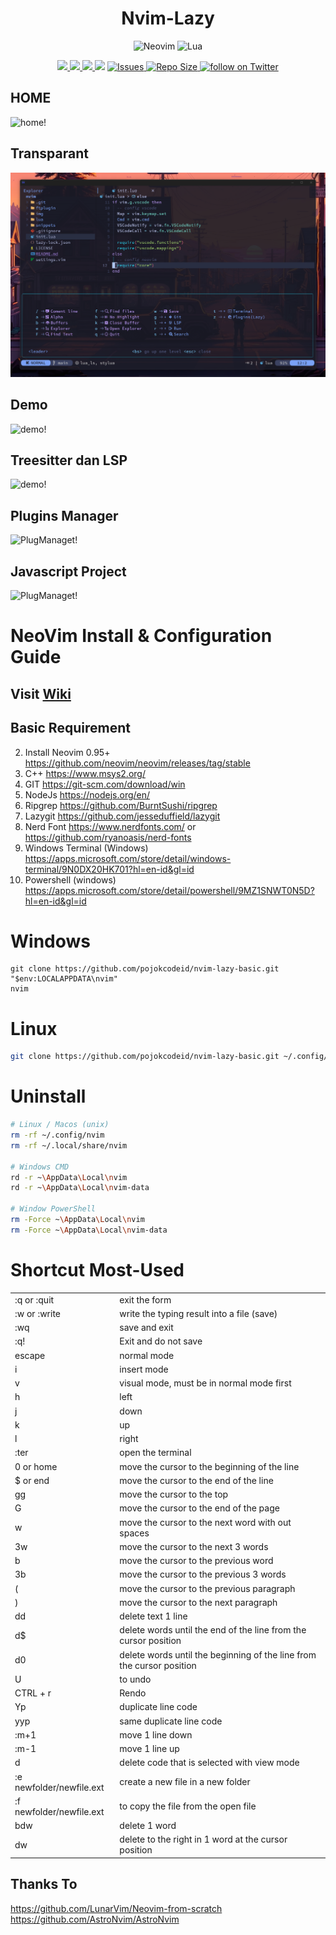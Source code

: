 <div align="center">

# Nvim-Lazy

![Neovim](https://img.shields.io/badge/NeoVim-%2358A143.svg?&style=for-the-badge&logo=neovim&logoColor=white)
![Lua](https://img.shields.io/badge/lua-%233C2D72.svg?style=for-the-badge&logo=lua&logoColor=white)

<p align="center">
  <a href="https://github.com/pojokcodeid/nvim-lazy/pulse">
    <img src="https://img.shields.io/github/last-commit/pojokcodeid/nvim-lazy?style=for-the-badge&logo=github&color=8dc4e4&logoColor=D9E0EE&labelColor=302D41"/>
  </a>
  <a href="https://github.com/pojokcodeid/nvim-lazy/latest">
    <img src="https://img.shields.io/github/v/release/pojokcodeid/nvim-lazy?style=for-the-badge&logo=gitbook&color=9bd5ca&logoColor=D9E0EE&labelColor=302D41"/>
  </a>
  <a href="https://github.com/pojokcodeid/nvim-lazy/stargazers">
    <img src="https://img.shields.io/github/stars/pojokcodeid/nvim-lazy?style=for-the-badge&logo=apachespark&color=eed50f&logoColor=D9E0EE&labelColor=302D41"/>
  </a>
  <a href="https://github.com/pojokcodeid/nvim-lazy/blob/main/LICENSE"><img src="https://img.shields.io/github/license/pojokcodeid/nvim-lazy?color=%2362afef&style=for-the-badge"></a>
  <a href="https://github.com/pojokcodeid/nvim-lazy/issues">
  <img
        alt="Issues"
        src="https://img.shields.io/github/issues-raw/pojokcodeid/nvim-lazy?colorA=364A4f&colorB=F5A97F&logo=github&logoColor=D9E0EE&style=for-the-badge">
    </a>
  </a>
  <a href="https://github.com/pojokcodeid/nvim-lazy">
      <img alt="Repo Size" src="https://img.shields.io/github/repo-size/pojokcodeid/nvim-lazy?color=%24DDB6F2&label=SIZE&logo=codesandbox&style=for-the-badge&logoColor=D9E0EE&labelColor=302D41" />
    </a>
    <a href="https://twitter.com/intent/follow?screen_name=pojokcodeid_">
      <img alt="follow on Twitter" src="https://img.shields.io/twitter/follow/pojokcodeid_?style=for-the-badge&logo=twitter&color=9aadf3&logoColor=D9E0EE&labelColor=302D41" />
    </a>
</p>

</div>

## HOME

![home!](img/home.png)

## Transparant

![home!](img/transparant.png)

## Demo

![demo!](img/demo.gif)

## Treesitter dan LSP

![demo!](img/ts_lsp.gif)

## Plugins Manager

![PlugManaget!](img/plugins_manager.png)

## Javascript Project

![PlugManaget!](img/node.png)

<!-- ## Layout -->

<!-- ![PlugManaget!](img/coding.png) -->

# NeoVim Install & Configuration Guide

## Visit <a href="https://github.com/pojokcodeid/nvim-lazy/wiki/">Wiki</a>

## Basic Requirement

2. Install Neovim 0.95+ https://github.com/neovim/neovim/releases/tag/stable
3. C++ https://www.msys2.org/
4. GIT https://git-scm.com/download/win
5. NodeJs https://nodejs.org/en/
6. Ripgrep https://github.com/BurntSushi/ripgrep
7. Lazygit https://github.com/jesseduffield/lazygit
8. Nerd Font https://www.nerdfonts.com/ or https://github.com/ryanoasis/nerd-fonts
9. Windows Terminal (Windows) https://apps.microsoft.com/store/detail/windows-terminal/9N0DX20HK701?hl=en-id&gl=id
10. Powershell (windows) https://apps.microsoft.com/store/detail/powershell/9MZ1SNWT0N5D?hl=en-id&gl=id

# Windows

```
git clone https://github.com/pojokcodeid/nvim-lazy-basic.git "$env:LOCALAPPDATA\nvim"
nvim
```

# Linux

```bash
git clone https://github.com/pojokcodeid/nvim-lazy-basic.git ~/.config/nvim
```

# Uninstall

```bash
# Linux / Macos (unix)
rm -rf ~/.config/nvim
rm -rf ~/.local/share/nvim

# Windows CMD
rd -r ~\AppData\Local\nvim
rd -r ~\AppData\Local\nvim-data

# Window PowerShell
rm -Force ~\AppData\Local\nvim
rm -Force ~\AppData\Local\nvim-data
```

# Shortcut Most-Used

<table>
  <tr>
    <td>:q or :quit</td>
    <td>exit the form</td>
  </tr>
  <tr>
    <td>:w or :write</td>
    <td>write the typing result into a file (save)</td>
  </tr>
  <tr>
    <td>:wq</td>
    <td>save and exit</td>
  </tr>
  <tr>
    <td>:q!</td>
    <td>Exit and do not save</td>
  </tr>
  <tr>
    <td>escape</td>
    <td>normal mode</td>
  </tr>
  <tr>
    <td>i</td>
    <td>insert mode</td>
  </tr>
  <tr>
    <td>v</td>
    <td>visual mode, must be in normal mode first</td>
  </tr>
  <tr>
    <td>h</td>
    <td>left</td>
  </tr>
  <tr>
    <td>j</td>
    <td>down</td>
  </tr>
  <tr>
    <td>k</td>
    <td>up</td>
  </tr>
  <tr>
    <td>l</td>
    <td>right</td>
  </tr>
  <tr>
    <td>:ter</td>
    <td>open the terminal</td>
  </tr>
  <tr>
    <td>0 or home</td>
    <td>move the cursor to the beginning of the line</td>
  </tr>
  <tr>
    <td>$ or end</td>
    <td>move the cursor to the end of the line</td>
  </tr>
  <tr>
    <td>gg</td>
    <td>move the cursor to the top</td>
  </tr>
  <tr>
    <td>G</td>
    <td>move the cursor to the end of the page</td>
  </tr>
  <tr>
    <td>w</td>
    <td>move the cursor to the next word with out spaces</td>
  </tr>
  <tr>
    <td>3w</td>
    <td>move the cursor to the next 3 words</td>
  </tr>
  <tr>
    <td>b</td>
    <td>move the cursor to the previous word</td>
  </tr>
  <tr>
    <td>3b</td>
    <td>move the cursor to the previous 3 words</td>
  </tr>
  <tr>
    <td>(</td>
    <td>move the cursor to the previous paragraph</td>
  </tr>
  <tr>
    <td>)</td>
    <td>move the cursor to the next paragraph</td>
  </tr>
  <tr>
    <td>dd</td>
    <td>delete text 1 line</td>
  </tr>
  <tr>
    <td>d$</td>
    <td>delete words until the end of the line from the cursor position</td>
  </tr>
  <tr>
    <td>d0</td>
    <td>
      delete words until the beginning of the line from the cursor position
    </td>
  </tr>
  <tr>
    <td>U</td>
    <td>to undo</td>
  </tr>
  <tr>
    <td>CTRL + r</td>
    <td>Rendo</td>
  </tr>
  <tr>
    <td>Yp</td>
    <td>duplicate line code</td>
  </tr>
  <tr>
    <td>yyp</td>
    <td>same duplicate line code</td>
  </tr>
  <tr>
    <td>:m+1</td>
    <td>move 1 line down</td>
  </tr>
  <tr>
    <td>:m-1</td>
    <td>move 1 line up</td>
  </tr>
  <tr>
    <td>d</td>
    <td>delete code that is selected with view mode</td>
  </tr>
  <tr>
    <td>:e newfolder/newfile.ext</td>
    <td>create a new file in a new folder</td>
  </tr>
  <tr>
    <td>:f newfolder/newfile.ext</td>
    <td>to copy the file from the open file</td>
  </tr>
  <tr>
    <td>bdw</td>
    <td>delete 1 word</td>
  </tr>
  <tr>
    <td>dw</td>
    <td>delete to the right in 1 word at the cursor position</td>
  </tr>
</table>

## Thanks To

https://github.com/LunarVim/Neovim-from-scratch <br>
https://github.com/AstroNvim/AstroNvim
